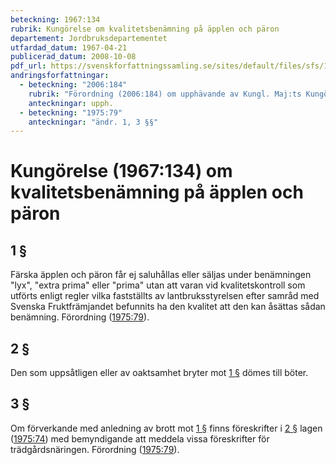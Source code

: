 ```yaml
---
beteckning: 1967:134
rubrik: Kungörelse om kvalitetsbenämning på äpplen och päron
departement: Jordbruksdepartementet
utfardad_datum: 1967-04-21
publicerad_datum: 2008-10-08
pdf_url: https://svenskforfattningssamling.se/sites/default/files/sfs/1967-04/SFS1967-134.pdf
andringsforfattningar:
  - beteckning: "2006:184"
    rubrik: "Förordning (2006:184) om upphävande av Kungl. Maj:ts Kungörelse (1967:134) om kvalitetsbenämning på äpplen och päron"
    anteckningar: upph.
  - beteckning: "1975:79"
    anteckningar: "ändr. 1, 3 §§"
---
```


# Kungörelse (1967:134) om kvalitetsbenämning på äpplen och päron

## 1 §

Färska äpplen och päron får ej saluhållas eller säljas under benämningen "lyx", "extra prima" eller "prima" utan att varan vid kvalitetskontroll som utförts enligt regler vilka fastställts av lantbruksstyrelsen efter samråd med Svenska Fruktfrämjandet befunnits ha den kvalitet att den kan åsättas sådan benämning. Förordning ([1975:79](https://selex.se/eli/sfs/1975/79)).

## 2 §

Den som uppsåtligen eller av oaktsamhet bryter mot [1 §](#1) dömes till böter.

## 3 §

Om förverkande med anledning av brott mot [1 §](#1) finns föreskrifter i [2 §](#2) lagen ([1975:74](https://selex.se/eli/sfs/1975/74)) med bemyndigande att meddela vissa föreskrifter för trädgårdsnäringen. Förordning ([1975:79](https://selex.se/eli/sfs/1975/79)).